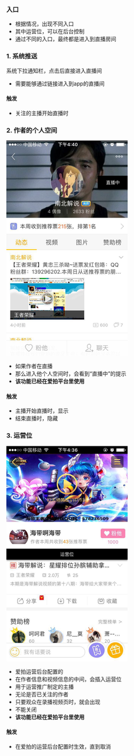 ### 入口
* 根据情况，出现不同入口
* 其中运营位，可以在后台控制
* 通过不同的入口，最终都是进入到直播房间


### 1. 系统推送
系统下拉通知栏，点击后直接进入直播间

* 需要能够通过链接进入到app的直播间

#### 触发

* 关注的主播开始直播时

### 2. 作者的个人空间
![](img/app-notice-2.png)

* 如果作者在直播
* 那么进入他个人空间时，会看到“直播中”的提示
* **该功能已经在爱拍平台里使用**

#### 触发
* 主播开始直播时，显示
* 结束直播时，隐藏

### 3. 运营位
![](img/app-notice-3.png)

* 爱拍运营后台配置的
* 在作者信息和视频信息的中间，会插入运营位
* 用于运营推广制定的主播
* 无论是否已关注的作者
* 只要观众在录播视频页时，就会出现
* 不能关闭
* **该功能已经在爱拍平台里使用**

#### 触发
* 在爱拍的运营后台配置时生效，直到取消